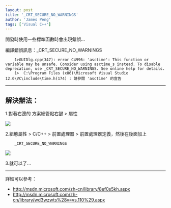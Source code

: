 ```yaml
---
layout: post
title: '_CRT_SECURE_NO_WARNINGS'
author: 'James Peng'
tags: ['Visual C++']
---
```


開發時使用一些標準函數時會出現錯誤...

編譯錯誤訊息：_CRT_SECURE_NO_WARNINGS

~~~text
    1>GUIDlg.cpp(347): error C4996: 'asctime': This function or variable may be unsafe. Consider using asctime_s instead. To disable deprecation, use _CRT_SECURE_NO_WARNINGS. See online help for details.
    1>  C:\Program Files (x86)\Microsoft Visual Studio 12.0\VC\include\time.h(174) : 請參閱 'asctime' 的宣告
~~~


----------

## 解決辦法： ##

1.對著右邊的 方案總管點右鍵 > 屬性 

![](http://i.imgur.com/34J8xX3.png)


2.組態屬性 > C/C++ > 前置處理器 > 前置處理器定義，然後在後面加上 

~~~text
    _CRT_SECURE_NO_WARNINGS
~~~

![](http://i.imgur.com/bWD1OL2.png)


3.就可以了...


----------

詳細可以參考：

- http://msdn.microsoft.com/zh-cn/library/8ef0s5kh.aspx
- http://msdn.microsoft.com/zh-cn/library/wd3wzwts%28v=vs.110%29.aspx
